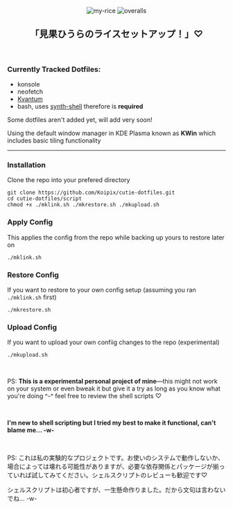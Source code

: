 <div align="center">
  
  ![my-rice](https://i.imgur.com/Mvonruz.png)
  ![overalls](https://i.imgur.com/q7GCQFC.png)
  ## 「見果ひうらのライスセットアップ！」♡
  
</div>

<br>

### Currently Tracked Dotfiles:
  - konsole
  - neofetch
  - [Kvantum](https://github.com/tsujan/Kvantum/tree/master/Kvantum)
  - bash, uses [synth-shell](https://github.com/andresgongora/synth-shell) therefore is **required**
<p>Some dotfiles aren't added yet, will add very soon!</p>

Using the default window manager in KDE Plasma known as **KWin** which includes basic tiling functionality

<hr>

### Installation
Clone the repo into your prefered directory
```gnu
git clone https://github.com/Koipix/cutie-dotfiles.git
cd cutie-dotfiles/script
chmod +x ./mklink.sh ./mkrestore.sh ./mkupload.sh
```

### Apply Config
This applies the config from the repo while backing up yours to restore later on
```
./mklink.sh
```

### Restore Config
If you want to restore to your own config setup (assuming you ran `./mklink.sh` first)
```
./mkrestore.sh
```

### Upload Config
If you want to upload your own confiig changes to the repo (experimental)
```
./mkupload.sh
```

<br>

<p>PS: <b>This is a experimental personal project of mine</b>—this might not work on your system or even bweak it but give it a try as long as you know what you're doing ^-^ feel free to review the shell scripts ♡</p>

<br>

<p><b>I'm new to shell scripting but I tried my best to make it functional, can't blame me... -w-</b></p>

<br>

PS: これは私の実験的なプロジェクトです。お使いのシステムで動作しないか、場合によっては壊れる可能性がありますが、必要な依存関係とパッケージが揃っていれば試してみてください。シェルスクリプトのレビューも歓迎です♡

シェルスクリプトは初心者ですが、一生懸命作りました。だから文句は言わないでね… -w-
